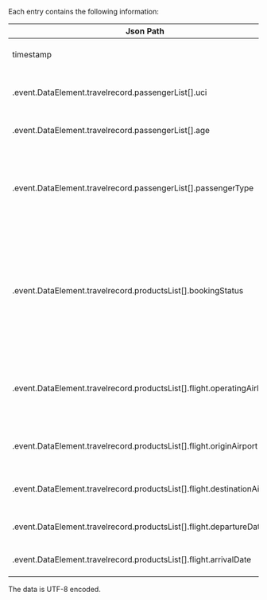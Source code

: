 Each entry contains the following information:

| Json Path               | Description |
|-------------------------|-------------|
|timestamp                | When the event was created                   |
|.event.DataElement.travelrecord.passengerList[].uci                     | The unique identifier of the passenger |
|.event.DataElement.travelrecord.passengerList[].age                     | The age of the passenger |
|.event.DataElement.travelrecord.passengerList[].passengerType           | The type of the passenger, an enum with the following possible values: \[Adt, Chd\] |
|.event.DataElement.travelrecord.productsList[].bookingStatus            | The status of the booking, an enum with the following possible values: \[Confirmed, Cancelled, WaitingList, OnRequest, SeatAvailable, Unaccepted\]|
|.event.DataElement.travelrecord.productsList[].flight.operatingAirline  | The 2 character code of the airline operating the flight, KL is KLM|
|.event.DataElement.travelrecord.productsList[].flight.originAirport     | The IATA code of the departure airport |
|.event.DataElement.travelrecord.productsList[].flight.destinationAirport| The IATA code of the destination airport |
|.event.DataElement.travelrecord.productsList[].flight.departureDate     | The UTC time of the flight departure |
|.event.DataElement.travelrecord.productsList[].flight.arrivalDate       | The UTC time of the flight arrival |


The data is UTF-8 encoded.